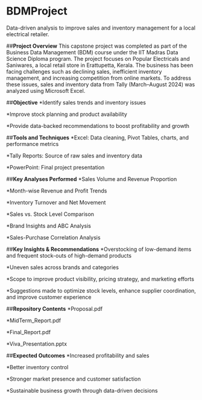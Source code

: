 # BDMProject
Data-driven analysis to improve sales and inventory management for a local electrical retailer.

##**Project Overview**
This capstone project was completed as part of the Business Data Management (BDM) course under the IIT Madras Data Science Diploma program.
The project focuses on Popular Electricals and Saniwares, a local retail store in Erattupetta, Kerala. The business has been facing challenges such as declining sales, inefficient inventory management, and increasing competition from online markets.
To address these issues, sales and inventory data from Tally (March–August 2024) was analyzed using Microsoft Excel.

##**Objective**
*Identify sales trends and inventory issues

*Improve stock planning and product availability

*Provide data-backed recommendations to boost profitability and growth

##**Tools and Techniques**
*Excel: Data cleaning, Pivot Tables, charts, and performance metrics

*Tally Reports: Source of raw sales and inventory data

*PowerPoint: Final project presentation

##**Key Analyses Performed**
*Sales Volume and Revenue Proportion

*Month-wise Revenue and Profit Trends

*Inventory Turnover and Net Movement

*Sales vs. Stock Level Comparison

*Brand Insights and ABC Analysis

*Sales-Purchase Correlation Analysis

##**Key Insights & Recommendations**
*Overstocking of low-demand items and frequent stock-outs of high-demand products

*Uneven sales across brands and categories

*Scope to improve product visibility, pricing strategy, and marketing efforts

*Suggestions made to optimize stock levels, enhance supplier coordination, and improve customer experience

##**Repository Contents**
*Proposal.pdf

*MidTerm_Report.pdf

*Final_Report.pdf

*Viva_Presentation.pptx

##**Expected Outcomes**
*Increased profitability and sales

*Better inventory control

*Stronger market presence and customer satisfaction

*Sustainable business growth through data-driven decisions












